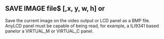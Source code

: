 ## SAVE IMAGE file$ [,x, y, w, h] or

Save the current image on the video output or LCD panel as a BMP file. AnyLCD panel must be capable of being read, for example, a ILI9341 based panelor a VIRTUAL_M or VIRTUAL_C panel.